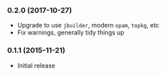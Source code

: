 ### 0.2.0 (2017-10-27)

  * Upgrade to use `jbuilder`, modern `opam`, `topkg`, etc
  * Fix warnings, generally tidy things up

### 0.1.1 (2015-11-21)

  * Initial release
